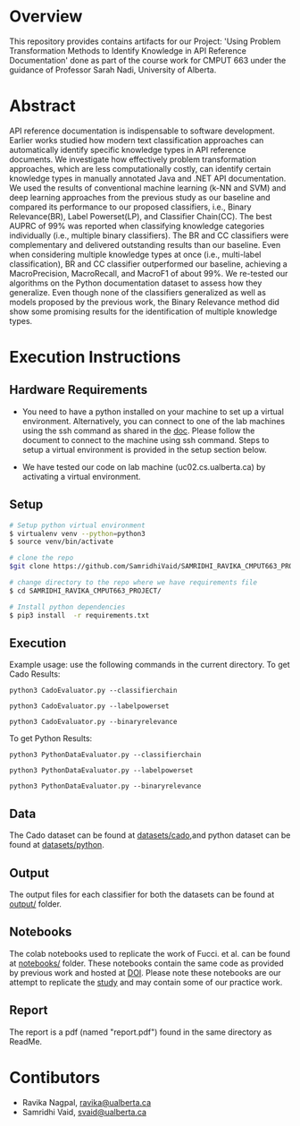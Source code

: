 # Overview

This repository provides contains artifacts for our Project: 'Using Problem Transformation Methods to Identify Knowledge in API Reference Documentation'  done as part of the course work for CMPUT 663 under the guidance of Professor Sarah Nadi, University of Alberta.

# Abstract
API reference documentation is indispensable to software development. Earlier works studied how modern text classification approaches can automatically identify specific knowledge types in API reference documents. We investigate how effectively problem transformation approaches, which are less computationally costly, can identify certain knowledge types in manually annotated Java and .NET API documentation. We used the results of conventional machine learning (k-NN and SVM) and deep learning approaches from the previous study as our baseline and compared its performance to our proposed classifiers, i.e., Binary Relevance(BR), Label Powerset(LP), and Classifier Chain(CC). The best AUPRC of 99\% was reported when classifying knowledge categories individually (i.e., multiple binary classifiers). The BR and CC classifiers were complementary and delivered outstanding results than our baseline. Even when considering multiple knowledge types at once (i.e., multi-label classification), BR and CC classifier outperformed our baseline, achieving a MacroPrecision, MacroRecall, and MacroF1 of about 99\%. We re-tested our algorithms on the Python documentation dataset to assess how they generalize. Even though none of the classifiers generalized as well as models proposed by the previous work, the Binary Relevance method did show some promising results for the identification of multiple knowledge types.

# Execution Instructions

## Hardware Requirements
- You need to have a python installed on your machine to set up a virtual environment. Alternatively, you can connect to one of the lab machines using the ssh command as shared in the [doc](https://docs.google.com/document/d/1Cz5zpYSWzm29epYLJM5FpGJHZNnoX9pz8sqt-gXhExg/edit). Please follow the document to connect to the machine using ssh command. Steps to setup a virtual environment is provided in the setup section below.

- We have tested our code on lab machine (uc02.cs.ualberta.ca) by activating a virtual environment.

## Setup
```sh
# Setup python virtual environment
$ virtualenv venv --python=python3
$ source venv/bin/activate

# clone the repo
$git clone https://github.com/SamridhiVaid/SAMRIDHI_RAVIKA_CMPUT663_PROJECT.git

# change directory to the repo where we have requirements file
$ cd SAMRIDHI_RAVIKA_CMPUT663_PROJECT/

# Install python dependencies
$ pip3 install  -r requirements.txt 

```

## Execution
Example usage: use the following commands in the current directory.
To get Cado Results:

`python3 CadoEvaluator.py --classifierchain`

`python3 CadoEvaluator.py --labelpowerset`

`python3 CadoEvaluator.py --binaryrelevance`


To get Python Results:

`python3 PythonDataEvaluator.py --classifierchain`

`python3 PythonDataEvaluator.py --labelpowerset`

`python3 PythonDataEvaluator.py --binaryrelevance`


## Data

The Cado dataset can be found at [datasets/cado](datasets/cado),and python dataset can be found at [datasets/python](datasets/python).

## Output 
The output files for each classifier for both the datasets can be found at [output/](output/) folder.

## Notebooks 
The colab notebooks used to replicate the work of Fucci. et al. can be found at [notebooks/](notebooks/) folder. These notebooks contain the same code as provided by previous work and hosted at [DOI](https://zenodo.org/badge/latestdoi/194706952). Please note these notebooks are our attempt to replicate the [study](https://arxiv.org/pdf/1907.09807.pdf) and may contain some of our practice work.

## Report
The report is a pdf (named "report.pdf") found in the same directory as ReadMe.


# Contibutors
- Ravika Nagpal, [ravika@ualberta.ca](ravika@ualberta.ca)
- Samridhi Vaid, [svaid@ualberta.ca](svaid@ualberta.ca)
